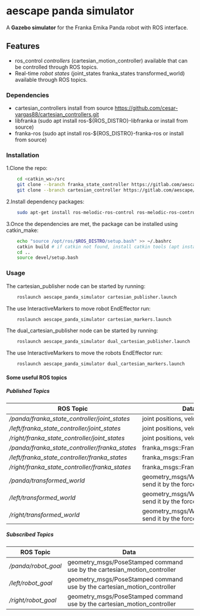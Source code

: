 # aescape panda simulator 

A **Gazebo simulator** for the Franka Emika Panda robot with ROS interface.

## Features

- ros_control *controllers* (cartesian_motion_controller) available that can be controlled through ROS topics.
- Real-time *robot states* (joint_states franka_states transformed_world) available through ROS topics.

### Dependencies

- cartesian_controllers install from source https://github.com/cesar-vargas88/cartesian_controllers.git
- libfranka (sudo apt install ros-${ROS_DISTRO}-libfranka or install from source)
- franka-ros (sudo apt install ros-${ROS_DISTRO}-franka-ros or install from source)


### Installation

1.Clone the repo:

```bash
    cd <catkin_ws>/src
    git clone --branch franka_state_controller https://gitlab.com/aescape/cartesian_controllers.git
    git clone --branch cartesian_controller https://gitlab.com/aescape/aescape_gazebo.git
```

2.Install dependency packages:

```bash
    sudo apt-get install ros-melodic-ros-control ros-melodic-ros-controllers ros-melodic-controller-manager ros-melodic-gazebo-ros-pkgs ros-melodic-gazebo-ros-control
```

3.Once the dependencies are met, the package can be installed using catkin_make:

```bash
    echo "source /opt/ros/$ROS_DISTRO/setup.bash" >> ~/.bashrc
    catkin build # if catkin not found, install catkin tools (apt install python-catkin-tools)
    cd ..
    source devel/setup.bash
```

### Usage

The cartesian_publisher node can be started by running:

```bash
    roslaunch aescape_panda_simulator cartesian_publisher.launch
```

The use InteractiveMarkers to move robot EndEffector run:

```bash
    roslaunch aescape_panda_simulator cartesian_markers.launch
```

The dual_cartesian_publisher node can be started by running:

```bash
    roslaunch aescape_panda_simulator dual_cartesian_publisher.launch
```

The use InteractiveMarkers to move the robots EndEffector run:

```bash
    roslaunch aescape_panda_simulator dual_cartesian_markers.launch
```

#### Some useful ROS topics

##### Published Topics

| ROS Topic | Data |
| ------ | ------ |
| */panda/franka_state_controller/joint_states* | joint positions, velocities, efforts |
| */left/franka_state_controller/joint_states*  | joint positions, velocities, efforts |
| */right/franka_state_controller/joint_states* | joint positions, velocities, efforts |
| */panda/franka_state_controller/franka_states*  | franka_msgs::FrankaState |
| */left/franka_state_controller/franka_states*   | franka_msgs::FrankaState |
| */right/franka_state_controller/franka_states*  | franka_msgs::FrankaState |
| */panda/transformed_world* | geometry_msgs/WrenchStamped send it by the force sensor |
| */left/transformed_world*  | geometry_msgs/WrenchStamped send it by the force sensor |
| */right/transformed_world* | geometry_msgs/WrenchStamped send it by the force sensor |


##### Subscribed Topics

| ROS Topic |   Data  |
| --------- | --------|
| */panda/robot_goal* | geometry_msgs/PoseStamped command use by the cartesian_motion_controller |
| */left/robot_goal*  | geometry_msgs/PoseStamped command use by the cartesian_motion_controller |
| */right/robot_goal* | geometry_msgs/PoseStamped command use by the cartesian_motion_controller |

